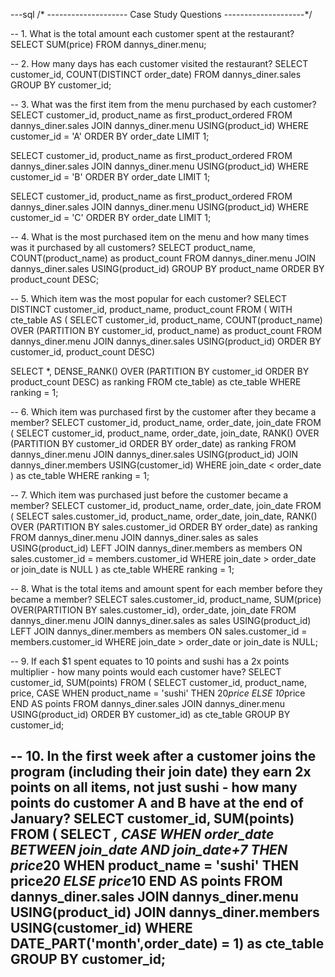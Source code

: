 ---sql 
/* --------------------
   Case Study Questions
   --------------------*/

-- 1. What is the total amount each customer spent at the restaurant?
SELECT SUM(price) FROM dannys_diner.menu;

-- 2. How many days has each customer visited the restaurant?
SELECT customer_id, COUNT(DISTINCT order_date) FROM dannys_diner.sales
GROUP BY customer_id;

-- 3. What was the first item from the menu purchased by each customer?
SELECT customer_id, product_name as first_product_ordered FROM dannys_diner.sales
JOIN dannys_diner.menu
USING(product_id)
WHERE customer_id = 'A'
ORDER BY order_date
LIMIT 1;

SELECT customer_id, product_name as first_product_ordered FROM dannys_diner.sales
JOIN dannys_diner.menu
USING(product_id)
WHERE customer_id = 'B'
ORDER BY order_date
LIMIT 1;

SELECT customer_id, product_name as first_product_ordered FROM dannys_diner.sales
JOIN dannys_diner.menu
USING(product_id)
WHERE customer_id = 'C'
ORDER BY order_date
LIMIT 1;

-- 4. What is the most purchased item on the menu and how many times was it purchased by all customers?
SELECT product_name, COUNT(product_name) as product_count FROM dannys_diner.menu
JOIN dannys_diner.sales
USING(product_id)
GROUP BY product_name
ORDER BY product_count DESC;

-- 5. Which item was the most popular for each customer?
SELECT DISTINCT customer_id, product_name, product_count FROM ( 
  WITH cte_table AS (
    SELECT customer_id, product_name, COUNT(product_name) OVER (PARTITION BY customer_id, product_name) as product_count FROM dannys_diner.menu 
    JOIN dannys_diner.sales
    USING(product_id)
    ORDER BY customer_id, product_count DESC)

  SELECT *, DENSE_RANK() OVER (PARTITION BY customer_id ORDER BY product_count DESC) as ranking
  FROM cte_table) as cte_table
WHERE ranking = 1;

-- 6. Which item was purchased first by the customer after they became a member?
SELECT customer_id, product_name, order_date, join_date FROM (
  SELECT customer_id, product_name, order_date, join_date, RANK() OVER (PARTITION BY customer_id ORDER BY order_date) as ranking FROM dannys_diner.menu
  JOIN dannys_diner.sales
  USING(product_id)
  JOIN dannys_diner.members
  USING(customer_id)
  WHERE join_date < order_date 
  ) as cte_table
 WHERE ranking = 1;

-- 7. Which item was purchased just before the customer became a member?
SELECT customer_id, product_name, order_date, join_date FROM (
  SELECT sales.customer_id, product_name, order_date, join_date, RANK() OVER (PARTITION BY sales.customer_id ORDER BY order_date) as ranking FROM dannys_diner.menu
  JOIN dannys_diner.sales as sales
  USING(product_id)
  LEFT JOIN dannys_diner.members as members
  ON  sales.customer_id = members.customer_id
  WHERE join_date > order_date or join_date is NULL 
  ) as cte_table
 WHERE ranking = 1;

-- 8. What is the total items and amount spent for each member before they became a member?
  SELECT sales.customer_id, product_name, SUM(price) OVER(PARTITION BY sales.customer_id), order_date, join_date FROM dannys_diner.menu
  JOIN dannys_diner.sales as sales
  USING(product_id)
  LEFT JOIN dannys_diner.members as members
  ON  sales.customer_id = members.customer_id
  WHERE join_date > order_date or join_date is NULL;
  
-- 9.  If each $1 spent equates to 10 points and sushi has a 2x points multiplier - how many points would each customer have?
SELECT customer_id, SUM(points) FROM (
  SELECT customer_id, product_name, price,
  CASE 
      WHEN product_name = 'sushi' THEN 20*price
      ELSE 10*price
  END AS points
  FROM dannys_diner.sales
  JOIN dannys_diner.menu
  USING(product_id)
  ORDER BY customer_id) as cte_table
GROUP BY customer_id;

-- 10. In the first week after a customer joins the program (including their join date) they earn 2x points on all items, not just sushi - how many points do customer A and B have at the end of January?
SELECT customer_id, SUM(points) FROM (
  SELECT *,
  CASE 
      WHEN order_date BETWEEN join_date AND join_date+7 THEN price*20
      WHEN product_name = 'sushi' THEN price*20
      ELSE price*10
  END AS points
  FROM dannys_diner.sales
  JOIN dannys_diner.menu
  USING(product_id)
  JOIN dannys_diner.members
  USING(customer_id)
  WHERE DATE_PART('month',order_date) = 1) as cte_table
GROUP BY customer_id;
---
